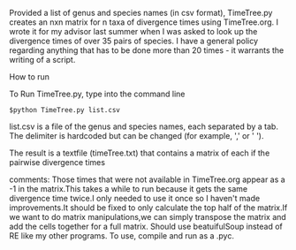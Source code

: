 Provided a list of genus and species names (in csv format), TimeTree.py creates an nxn matrix for n taxa of divergence times using TimeTree.org. I wrote it for my advisor last summer when I was asked to look up the divergence times of over 35 pairs of species. I have a general policy regarding anything that has to be done more than 20 times - it warrants the writing of a script. 



How to run

To Run TimeTree.py, type into the command line

```$python TimeTree.py list.csv```

list.csv is a file of the genus and species names, each separated by a tab.
The delimiter is hardcoded but can be changed (for example, ',' or ' ').

The result is a textfile (timeTree.txt) that contains a matrix of each if the pairwise divergence times

comments:
Those times that were not available in TimeTree.org appear as a -1 in the matrix.This takes a while to run because it gets the same divergence time twice.I only needed to use it once so I haven't made improvements.It should be fixed to only calculate the top half of the matrix.If we want to do matrix manipulations,we can simply transpose the matrix and add the cells together for a full matrix. Should use beatuifulSoup instead of RE like my other programs. To use, compile and run as a .pyc.